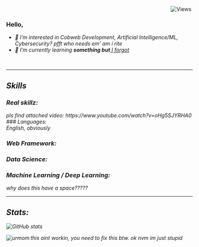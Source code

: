 <p align="right"> 
  <img src="https://komarev.com/ghpvc/?username=saltywan&label=Profile%20views&color=0e75b6&style=flat" alt="Views" />&nbsp;               
</p>

### Hello,
<!-- - 👋 I’m (actuallyfrfr) urmom -->
- <i>👀 I’m interested in Cobweb Development, Artificial Intelligence/ML, Cybersecurity? pfft who needs em' am i rite 
- 🌱 I’m currently learning <b>something but</b><u> I forgot </u>
<br>

---
## Skills
### Real skillz:
<div> pls find attached video:
  https://www.youtube.com/watch?v=oHg5SJYRHA0
</div>
### Languages:
<div>
  English, obviously
</div>

### Web Framework:
<div>
    
</div>

### Data Science:
<div>
    
</div>

### Machine Learning / Deep Learning:
<div>
  
  why does this have a space?????
</div>

---
## Stats:
![GitHub stats](https://github-readme-stats.vercel.app/api?username=saltywan&show_icons=true&theme=tokyonight)
<p><img align="left" src="https://github-readme-stats.vercel.app/api/top-langs?username=saltywan&show_icons=true&locale=en&layout=compact&theme=tokyonight" alt="urmom" /></p>
this aint workin, you need to fix this btw. ok nvm im just stupid
<!---
Saltywan/Saltywan is a ✨ special ✨ repository because its `README.md` (this file) appears on your GitHub profile.
You can click the Preview link to take a look at your changes.
--->
